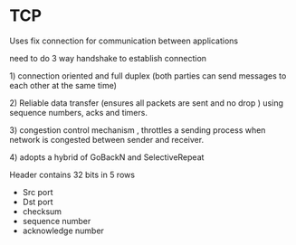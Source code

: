 # TCP

Uses fix connection for communication between applications

need to do 3 way handshake to establish connection 

1\) connection oriented and full duplex \(both parties can send messages to each other at the same time\)

2\) Reliable data transfer \(ensures all packets are sent and no drop \) using sequence numbers, acks and timers.

3\) congestion control mechanism , throttles a sending process when network is congested between sender and receiver.

4\) adopts a hybrid of GoBackN and SelectiveRepeat

Header contains 32 bits in 5 rows

* Src port
* Dst port
* checksum
* sequence number
* acknowledge number 



